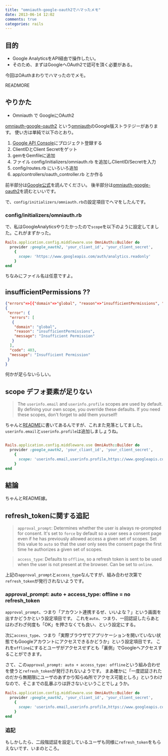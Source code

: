 ```yaml
---
title: "omniauth-google-oauth2でハマったメモ"
date: 2013-06-14 12:02
comments: true
categories: rails
---
```


## 目的

* Google AnalyticsをAPI経由で操作したい。
* そのため、まずはGoogleへOAuth2で認可を頂く必要がある。

今回はOAuthまわりでハマったのでメモ。

READMORE

## やりかた

* Omniauth で GoogleにOAuth2

[omniauth-google-oauth2](https://github.com/zquestz/omniauth-google-oauth2) という[omniauth]()のGoogle版ストラテジーがあります。
使い方は単純で以下のとおり。

1. [Google API Console](https://code.google.com/apis/console/)にプロジェクト登録する
2. ClientIDとClient Secretをゲット
3. gemをGemfileに追加
4. ファイル config/initializers/omniauth.rb を追加しClientID/Secretを入力
5. config/routes.rb にいろいろ追加
6. app/controllers/oauth_controller.rb とか作る

前半部分は[Google公式](https://developers.google.com/accounts/docs/OAuth2?hl=ja)を読んでください。
後半部分は[omniauth-google-oauth2](https://github.com/zquestz/omniauth-google-oauth2)を読むといいです。

で、`config/initializers/omniauth.rb`の設定項目でヘマをしたんです。

### config/initializers/omniauth.rb

で、私はGoogleAnalyticsやりたかったので`scope`を以下のように設定してました。これがまずかった。

``` ruby invalid_omniauth.rb
Rails.application.config.middleware.use OmniAuth::Builder do
  provider :google_oauth2, 'your_cliant_id', 'your_client_secret',
    {
      scope: 'https://www.googleapis.com/auth/analytics.readonly'
    }
end
```

ちなみにファイル名は任意ですよ。

## insufficientPermissions ??

``` json
{"errors"=>[{"domain"=>"global", "reason"=>"insufficientPermissions", "message"=>"Insufficient Permission"}], "code"=>403, "message"=>"Insufficient Permission"}:
{
 "error": {
  "errors": [
   {
    "domain": "global",
    "reason": "insufficientPermissions",
    "message": "Insufficient Permission"
   }
  ],
  "code": 403,
  "message": "Insufficient Permission"
 }
}
```

何かが足らないらしい。

## scope デフォ要素が足りない

> The `userinfo.email` and `userinfo.profile` scopes are used by default. By defining your own scope, you override these defaults. If you need these scopes, don't forget to add them yourself!

ちゃんと[README](https://github.com/zquestz/omniauth-google-oauth2)に書いてあるんですが、これまた見落としてました。
`userinfo.email`と`userinfo.profile`は追加しましょうね。

``` ruby valid_omniauth.rb

Rails.application.config.middleware.use OmniAuth::Builder do
  provider :google_oauth2, 'your_cliant_id', 'your_client_secret',
    {
      scope: 'userinfo.email,userinfo.profile,https://www.googleapis.com/auth/analytics.readonly'
    }
end
```

## 結論

ちゃんとREADME嫁。

## refresh_tokenに関する追記

> `approval_prompt`: Determines whether the user is always re-prompted for consent. It's set to `force` by default so a user sees a consent page even if he has previously allowed access a given set of scopes. Set this value to `auto` so that the user only sees the consent page the first time he authorizes a given set of scopes.

> `access_type`: Defaults to `offline`, so a refresh token is sent to be used when the user is not present at the browser. Can be set to `online`.

上記の`approval_prompt`と`access_type`なんですが、組み合わせ次第で`refresh_token`が発行されないようです。

### approval_prompt: auto + access_type: offline = no refresh_token

`approval_prompt`、つまり「アカウント連携するぜ、いいよな？」という画面を出すかどうかという設定項目です。
これを`auto`、つまり、一回認証したらあとはわざわざ何度も「OK」を押さなくても良い、という設定にする。

次に`access_type`、つまり「実際ブラウザでアプリケーションを開いていない状態でもGoogleアカウントにアクセスできるかどうか」という設定項目です。
これを`offline`にするとユーザがアクセスせずとも「裏側」でGoogleへアクセスすることができます。

さて、この`approval_prompt: auto + access_type: offline`という組み合わせを使うと`refresh_token`が発行されないようです。
まあ確かに「一度認証されたのだから無期限にユーザのあずかり知らぬ所でアクセス可能としろ」というわけなので、そこまでの乱暴ぶりは許さないということでしょうか。

``` ruby valid_omniauth.rb
Rails.application.config.middleware.use OmniAuth::Builder do
  provider :google_oauth2, 'your_cliant_id', 'your_client_secret',
    {
      scope: 'userinfo.email,userinfo.profile,https://www.googleapis.com/auth/analytics.readonly'
    }
end
```

### 追記

もしかしたら、二段階認証を設定しているユーザも同様に`refresh_token`をもらえないです、いまのところ。

